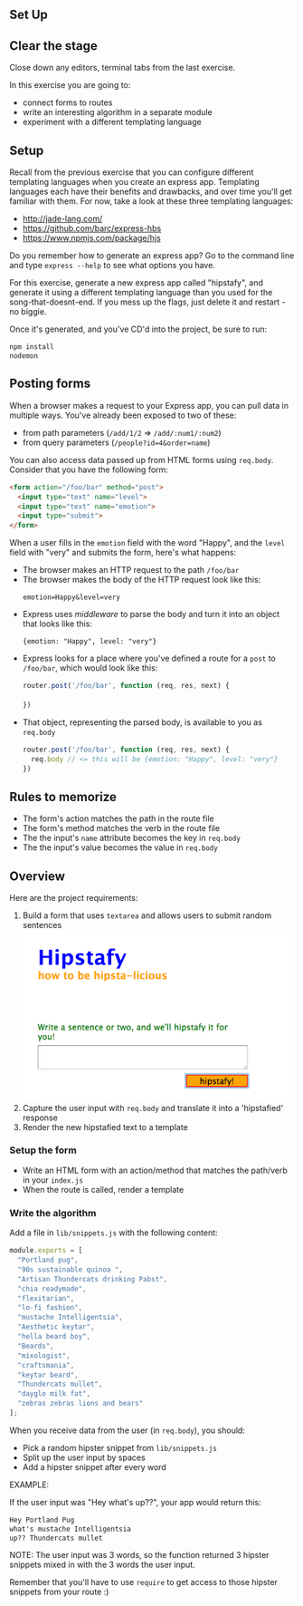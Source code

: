 ## Set Up

## Clear the stage

Close down any editors, terminal tabs from the last exercise.

In this exercise you are going to:

- connect forms to routes
- write an interesting algorithm in a separate module
- experiment with a different templating language

## Setup

Recall from the previous exercise that you can configure different templating languages when you create an express app.  Templating languages each have their benefits and drawbacks, and over time you'll get familiar with them.  For now, take a look at these three templating languages:

- http://jade-lang.com/
- https://github.com/barc/express-hbs
- https://www.npmjs.com/package/hjs

Do you remember how to generate an express app?  Go to the command line and type `express --help` to see what options you have.

For this exercise, generate a new express app called "hipstafy", and generate it using a different templating language than you used for the song-that-doesnt-end.  If you mess up the flags, just delete it and restart - no biggie.

Once it's generated, and you've CD'd into the project, be sure to run:

```
npm install
nodemon
```

## Posting forms

When a browser makes a request to your Express app, you can pull data in multiple ways.  You've already been exposed to two of these:

- from path parameters (`/add/1/2` => `/add/:num1/:num2`)
- from query parameters (`/people?id=4&order=name`)

You can also access data passed up from HTML forms using `req.body`.  Consider that you have the following form:

```html
<form action="/foo/bar" method="post">
  <input type="text" name="level">
  <input type="text" name="emotion">
  <input type="submit">
</form>
```

When a user fills in the `emotion` field with the word "Happy", and the `level` field with "very" and submits the form, here's what happens:

- The browser makes an HTTP request to the path `/foo/bar`
- The browser makes the body of the HTTP request look like this:
  ```
  emotion=Happy&level=very
  ```
- Express uses _middleware_ to parse the body and turn it into an object that looks like this:
  ```
  {emotion: "Happy", level: "very"}
  ```
- Express looks for a place where you've defined a route for a `post` to `/foo/bar`, which would look like this:
  ```js
  router.post('/foo/bar', function (req, res, next) {

  })
  ```
- That object, representing the parsed body, is available to you as `req.body`
  ```js
  router.post('/foo/bar', function (req, res, next) {
    req.body // <= this will be {emotion: "Happy", level: "very"}
  })
  ```

## Rules to memorize

- The form's action matches the path in the route file
- The form's method matches the verb in the route file
- The the input's `name` attribute becomes the key in `req.body`
- The the input's value becomes the value in `req.body`

## Overview

Here are the project requirements:

1. Build a form that uses `textarea` and allows users to submit random sentences
![](wireframes/hipstafy.png)
1. Capture the user input with `req.body` and translate it into a 'hipstafied' response
1. Render the new hipstafied text to a template

### Setup the form

- Write an HTML form with an action/method that matches the path/verb in your `index.js`
- When the route is called, render a template

### Write the algorithm

Add a file in `lib/snippets.js` with the following content:

```js
module.exports = [
  "Portland pug",
  "90s sustainable quinoa ",
  "Artisan Thundercats drinking Pabst",
  "chia readymade",
  "flexitarian",
  "lo-fi fashion",
  "mustache Intelligentsia",
  "Aesthetic keytar",
  "hella beard boy",
  "Beards",
  "mixologist",
  "craftsmania",
  "keytar beard",
  "Thundercats mullet",
  "dayglo milk fat",
  "zebras zebras lions and bears"
];
```

When you receive data from the user (in `req.body`), you should:

- Pick a random hipster snippet from `lib/snippets.js`
- Split up the user input by spaces
- Add a hipster snippet after every word

EXAMPLE:

If the user input was "Hey what's up??", your app would return this:

```
Hey Portland Pug
what's mustache Intelligentsia
up?? Thundercats mullet
```

NOTE: The user input was 3 words, so the function returned 3 hipster snippets mixed in with the 3 words the user input.

Remember that you'll have to use `require` to get access to those hipster snippets from your route :)
